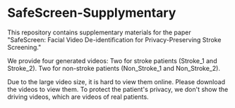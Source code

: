 # SafeScreen-Supplymentary

This repository contains supplementary materials for the paper "SafeScreen: Facial Video De-identification for Privacy-Preserving Stroke Screening."

We provide four generated videos: Two for stroke patients (Stroke_1 and Stroke_2). Two for non-stroke patients (Non_Stroke_1 and Non_Stroke_2).

Due to the large video size, it is hard to view them online. Please download the videos to view them. To protect the patient's privacy, we don't show the driving videos, which are videos of real patients.
